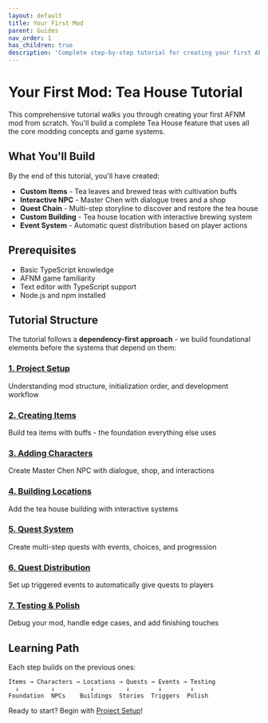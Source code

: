 ```yaml
---
layout: default
title: Your First Mod
parent: Guides
nav_order: 1
has_children: true
description: 'Complete step-by-step tutorial for creating your first AFNM mod'
---
```


# Your First Mod: Tea House Tutorial

This comprehensive tutorial walks you through creating your first AFNM mod from scratch. You'll build a complete Tea House feature that uses all the core modding concepts and game systems.

## What You'll Build

By the end of this tutorial, you'll have created:

- **Custom Items** - Tea leaves and brewed teas with cultivation buffs
- **Interactive NPC** - Master Chen with dialogue trees and a shop
- **Quest Chain** - Multi-step storyline to discover and restore the tea house
- **Custom Building** - Tea house location with interactive brewing system
- **Event System** - Automatic quest distribution based on player actions

## Prerequisites

- Basic TypeScript knowledge
- AFNM game familiarity
- Text editor with TypeScript support
- Node.js and npm installed

## Tutorial Structure

The tutorial follows a **dependency-first approach** - we build foundational elements before the systems that depend on them:

### [1. Project Setup](01-project-setup.md)

Understanding mod structure, initialization order, and development workflow

### [2. Creating Items](02-creating-items.md)

Build tea items with buffs - the foundation everything else uses

### [3. Adding Characters](03-adding-characters.md)

Create Master Chen NPC with dialogue, shop, and interactions

### [4. Building Locations](04-building-locations.md)

Add the tea house building with interactive systems

### [5. Quest System](05-quest-system.md)

Create multi-step quests with events, choices, and progression

### [6. Quest Distribution](06-quest-distribution.md)

Set up triggered events to automatically give quests to players

### [7. Testing & Polish](07-testing-polish.md)

Debug your mod, handle edge cases, and add finishing touches

## Learning Path

Each step builds on the previous ones:

```
Items → Characters → Locations → Quests → Events → Testing
  ↓         ↓          ↓         ↓        ↓        ↓
Foundation  NPCs    Buildings  Stories  Triggers  Polish
```

Ready to start? Begin with [Project Setup](01-project-setup.md)!
